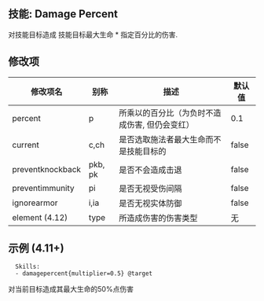 技能: Damage Percent
--------------------------

对技能目标造成 技能目标最大生命 * 指定百分比的伤害.

修改项
----------

| 修改项名 | 别称    | 描述                                                                                                    | 默认值 |
|-----------|------------|----------------------------------------------------------------------------------------------------------------|---------------|
| percent           | p | 所乘以的百分比（为负时不造成伤害, 但仍会变红）         | 0.1    |
| current          | c,ch    | 是否选取施法者最大生命而不是技能目标的 | false   |
| preventknockback | pkb, pk | 是否不会造成击退   | false   |
| preventimmunity  | pi      | 是否无视受伤间隔   | false   |
| ignorearmor      | i,ia    | 是否无视实体防御 | false   |
| element (4.12) | type | 所造成伤害的伤害类型 | 无 |

示例 (4.11+)
--------

      Skills:
      - damagepercent{multiplier=0.5} @target

对当前目标造成其最大生命的50%点伤害
